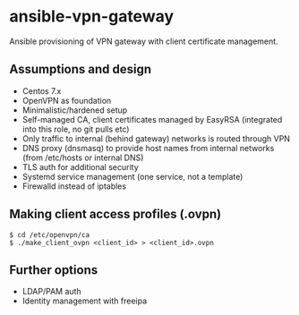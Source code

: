 # ansible-vpn-gateway
Ansible provisioning of VPN gateway with client certificate management.

## Assumptions and design
- Centos 7.x 
- OpenVPN as foundation
- Minimalistic/hardened setup
- Self-managed CA, client certificates managed by EasyRSA (integrated into this role, no git pulls etc)
- Only traffic to internal (behind gateway) networks is routed through VPN
- DNS proxy (dnsmasq) to provide host names from internal networks (from /etc/hosts or internal DNS)
- TLS auth for additional security
- Systemd service management (one service, not a template)
- Firewalld instead of iptables

## Making client access profiles (.ovpn)
```
$ cd /etc/openvpn/ca
$ ./make_client_ovpn <client_id> > <client_id>.ovpn

```

## Further options
- LDAP/PAM auth
- Identity management with freeipa
